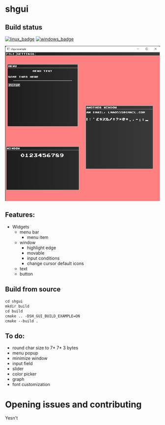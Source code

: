 # shgui

## Build status
[![linux_badge](.shci/linux-status.svg)](.shci/linux-log.md)
[![windows_badge](.shci/windows-status.svg)](.shci/windows-log.md)

![example-0](media/shgui-example-0.png)

## Features:
* Widgets
    * menu bar
        * menu item
    * window
        * highlight edge
        * movable
        * input conditions
        * change cursor default icons
    * text
    * button

## Build from source
```batch
cd shgui
mkdir build
cd build
cmake .. -DSH_GUI_BUILD_EXAMPLE=ON
cmake --build .
```

## To do:
* round char size to 7* 7* 3 bytes
* menu popup
* minimize window
* input field
* slider
* color picker
* graph
* font customization

 # Opening issues and contributing

Yesn't
